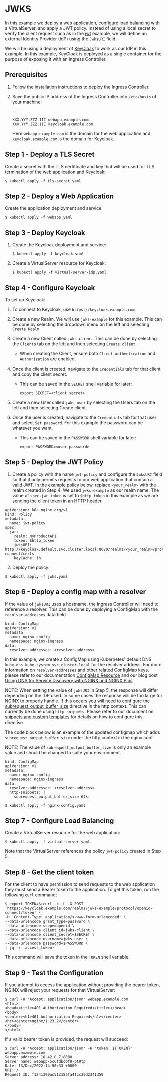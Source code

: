 # JWKS

In this example we deploy a web application, configure load balancing with a VirtualServer, and apply a JWT policy.
Instead of using a local secret to verify the client request such as in the [jwt](https://github.com/nginxinc/kubernetes-ingress/tree/main/examples/custom-resources/jwt) example, we will define an external Identity Provider (IdP) using the `JwksURI` field.

We will be using a deployment of [KeyCloak](https://www.keycloak.org/) to work as our IdP in this example.
In this example, KeyCloak is deployed as a single container for the purpose of exposing it with an Ingress Controller.

## Prerequisites

1. Follow the [installation](https://docs.nginx.com/nginx-ingress-controller/installation/installation-with-manifests/) instructions to deploy the Ingress Controller.

2. Save the public IP address of the Ingress Controller into `/etc/hosts` of your machine:
    ```
    ...

    XXX.YYY.ZZZ.III webapp.example.com
    XXX.YYY.ZZZ.III keycloak.example.com
    ```
   Here `webapp.example.com` is the domain for the web application and `keycloak.example.com` is the domain for Keycloak.

## Step 1 - Deploy a TLS Secret

Create a secret with the TLS certificate and key that will be used for TLS termination of the web application and Keycloak:
```
$ kubectl apply -f tls-secret.yaml
```

## Step 2 - Deploy a Web Application

Create the application deployment and service:
```
$ kubectl apply -f webapp.yaml
```

## Step 3 - Deploy Keycloak

1. Create the Keycloak deployment and service:
    ```
    $ kubectl apply -f keycloak.yaml
    ```
1. Create a VirtualServer resource for Keycloak:
    ```
    $ kubectl apply -f virtual-server-idp.yaml
    ```

## Step 4 - Configure Keycloak

To set up Keycloak:
1. To connect to Keycloak, use `https://keycloak.example.com`.

2. Create a new Realm. We will use `jwks-example` for this example. This can be done by selecting the dropdown menu on the left and selecting `Create Realm`

3. Create a new Client called `jwks-client`. This can be done by selecting the `Client`s tab on the left and then selecting `Create client`.
   - When creating the Client, ensure both `Client authentication` and `Authorization` are enabled.

4. Once the client is created, navigate to the `Credentials` tab for that client and copy the client secret.
   - This can be saved in the `SECRET` shell variable for later:
      ```
      export SECRET=<client secret>
      ```

5. Create a new User called `jwks-user` by selecting the Users tab on the left and then selecting Create client.

6. Once the user is created, navigate to the `Credentials` tab for that user and select `Set password`. For this example the password can be whatever you want.
   - This can be saved in the `PASSWORD` shell variable for later:
     ```
     export PASSWORD=<user password>
     ```

## Step 5 - Deploy the JWT Policy

1. Create a policy with the name `jwt-policy` and configure the `JwksURI` field so that it only permits requests to our web application that contain a valid JWT.
In the example policy below, replace `<your_realm>` with the realm created in Step 4. We used `jwks-example` as our realm name.
The value of `spec.jwt.token` is set to `$http_token` in this example as we are sending the client token in an HTTP header.
```
apiVersion: k8s.nginx.org/v1
kind: Policy
metadata:
  name: jwt-policy
spec:
  jwt:
    realm: MyProductAPI
    token: $http_token
    jwksURI: http://keycloak.default.svc.cluster.local:8080/realms/<your_realm>/protocol/openid-connect/certs
    keyCache: 1h
```

2. Deploy the policy:
```
$ kubectl apply -f jwks.yaml
```

## Step 6 - Deploy a config map with a resolver

If the value of `jwksURI` uses a hostname, the Ingress Controller will need to reference a resolver.
This can be done by deploying a ConfigMap with the `resolver-addresses` data field
```
kind: ConfigMap
apiVersion: v1
metadata:
  name: nginx-config
  namespace: nginx-ingress
data:
  resolver-addresses: <resolver-address>
```
In this example, we create a ConfigMap using Kubernetes' default DNS `kube-dns.kube-system.svc.cluster.local` for the resolver address. For more information on `resolver-addresses` and other related ConfigMap keys, please refer to our documentation [ConfigMap Resource](https://docs.nginx.com/nginx-ingress-controller/configuration/global-configuration/configmap-resource/#summary-of-configmap-keys) and our blog post [Using DNS for Service Discovery with NGINX and NGINX Plus](https://www.nginx.com/blog/dns-service-discovery-nginx-plus)

NOTE: When setting the value of `jwksURI` in Step 5, the response will differ depending on the IDP used. In some cases the response will be too large for NGINX to properly handle.
If this occurs you will need to configure the [subrequest_output_buffer_size](https://nginx.org/en/docs/http/ngx_http_core_module.html#subrequest_output_buffer_size) directive in the http context.
This can currently be done using `http-snippets`. Please refer to our document on [snippets and custom templates](https://docs.nginx.com/nginx-ingress-controller/configuration/global-configuration/configmap-resource/#snippets-and-custom-templates) for details on how to configure this directive.

The code block below is an example of the updated configmap which adds `subrequest_output_buffer_size` under the http context in the nginx.conf.

NOTE: The value of `subrequest_output_buffer_size` is only an example value and should be changed to suite your environment.
```
kind: ConfigMap
apiVersion: v1
metadata:
  name: nginx-config
  namespace: nginx-ingress
data:
  resolver-addresses: <resolver-address>
  http-snippets: |
    subrequest_output_buffer_size 64k;
```

```
$ kubectl apply -f nginx-config.yaml
```

## Step 7 - Configure Load Balancing

Create a VirtualServer resource for the web application:
```
$ kubectl apply -f virtual-server.yaml
```

Note that the VirtualServer references the policy `jwt-policy` created in Step 5.

## Step 8 - Get the client token

For the client to have permission to send requests to the web application they must send a Bearer token to the application.
To get this token, run the following `curl` command:
```
$ export TOKEN=$(curl -k -L -X POST 'https://keycloak.example.com/realms/jwks-example/protocol/openid-connect/token' \
-H 'Content-Type: application/x-www-form-urlencoded' \
--data-urlencode grant_type=password \
--data-urlencode scope=openid \
--data-urlencode client_id=jwks-client \
--data-urlencode client_secret=$SECRET \
--data-urlencode username=jwks-user \
--data-urlencode password=$PASSWORD \
| jq -r .access_token)
```

This command will save the token in the `TOKEN` shell variable.

## Step 9 - Test the Configuration

If you attempt to access the application without providing the bearer token, NGINX will reject your requests for that VirtualServer:
```
$ curl -H 'Accept: application/json' webapp.example.com
<html>
<head><title>401 Authorization Required</title></head>
<body>
<center><h1>401 Authorization Required</h1></center>
<hr><center>nginx/1.23.2</center>
</body>
</html>
```

If a valid bearer token is provided, the request will succeed:
```
$ curl -H 'Accept: application/json' -H "token: ${TOKEN}" webapp.example.com
Server address: 10.42.0.7:8080
Server name: webapp-5c6fdbcbf9-pt9tp
Date: 13/Dec/2022:14:50:33 +0000
URI: /
Request ID: f1241390ac51318afa4fcc39d2341359
```
